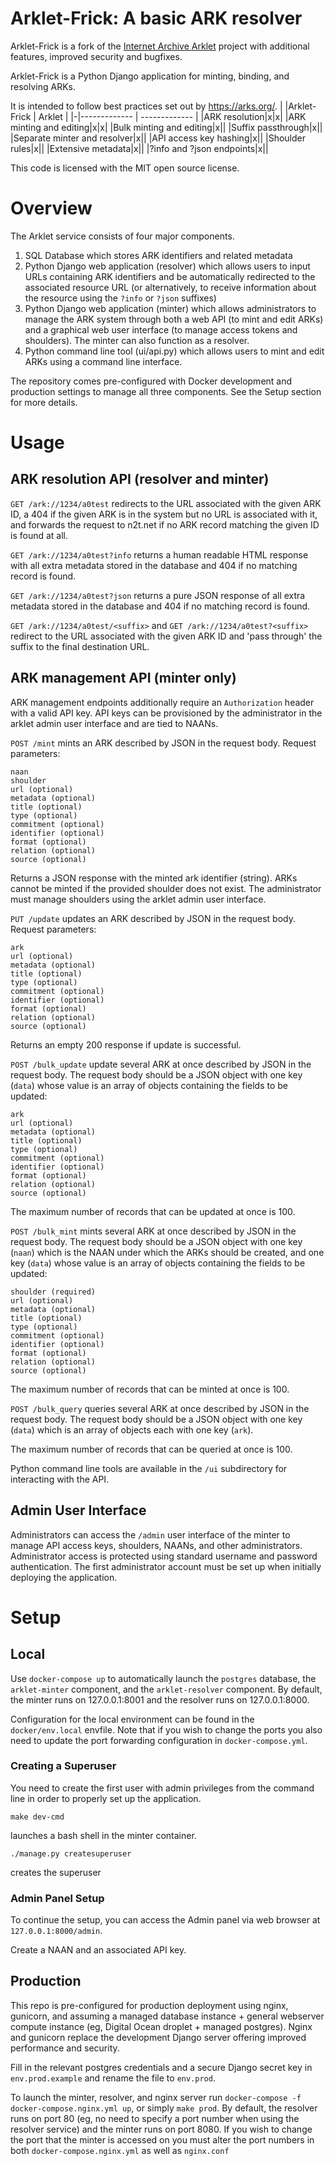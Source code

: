 # Arklet-Frick: A basic ARK resolver

Arklet-Frick is a fork of the [Internet Archive Arklet](https://github.com/internetarchive/arklet/) project
with additional features, improved security and bugfixes.

Arklet-Frick is a Python Django application for minting, binding, and resolving ARKs.

It is intended to follow best practices set out by https://arks.org/.
| |Arklet-Frick | Arklet |
|-|------------- | ------------- |
|ARK resolution|x|x|
|ARK minting and editing|x|x|
|Bulk minting and editing|x||
|Suffix passthrough|x||
|Separate minter and resolver|x||
|API access key hashing|x||
|Shoulder rules|x||
|Extensive metadata|x||
|?info and ?json endpoints|x||

This code is licensed with the MIT open source license.

# Overview

The Arklet service consists of four major components.

1. SQL Database which stores ARK identifiers and related metadata
2. Python Django web application (resolver) which allows users to input URLs containing ARK identifiers and be automatically redirected to the associated resource URL (or alternatively, to receive information about the resource using the `?info` or `?json` suffixes)
3. Python Django web application (minter) which allows administrators to manage the ARK system through both a web API (to mint and edit ARKs) and a graphical web user interface (to manage access tokens and shoulders). The minter can also function as a resolver.
4. Python command line tool (ui/api.py) which allows users to mint and edit ARKs using a command line interface.

The repository comes pre-configured with Docker development and production settings to manage all three components. See the Setup section for more details.

# Usage

## ARK resolution API (resolver and minter)

`GET /ark://1234/a0test` redirects to the URL associated with the given ARK ID, a 404 if the given ARK is in the system but no URL is associated with it, and forwards the request to n2t.net if no ARK record matching the given ID is found at all.

`GET /ark://1234/a0test?info` returns a human readable HTML response with all extra metadata stored in the database and 404 if no matching record is found.

`GET /ark://1234/a0test?json` returns a pure JSON response of all extra metadata stored in the database and 404 if no matching record is found.

`GET /ark://1234/a0test/<suffix>` and `GET /ark://1234/a0test?<suffix>` redirect to the URL associated with the given ARK ID and 'pass through' the suffix to the final destination URL.

## ARK management API (minter only)

ARK management endpoints additionally require an `Authorization` header with a valid API key. API keys can be provisioned by the administrator in the arklet admin user interface and are tied to NAANs.

`POST /mint` mints an ARK described by JSON in the request body. Request parameters:

```
naan
shoulder
url (optional)
metadata (optional)
title (optional)
type (optional)
commitment (optional)
identifier (optional)
format (optional)
relation (optional)
source (optional)
```

Returns a JSON response with the minted ark identifier (string). ARKs cannot be minted if the provided shoulder does not exist. The administrator must manage shoulders using the arklet admin user interface.

`PUT /update` updates an ARK described by JSON in the request body. Request parameters:

```
ark
url (optional)
metadata (optional)
title (optional)
type (optional)
commitment (optional)
identifier (optional)
format (optional)
relation (optional)
source (optional)
```

Returns an empty 200 response if update is successful.

`POST /bulk_update` update several ARK at once described by JSON in the request body. The request body should be a JSON object with one key (`data`) whose value is an array of objects containing the fields to be updated:

```
ark
url (optional)
metadata (optional)
title (optional)
type (optional)
commitment (optional)
identifier (optional)
format (optional)
relation (optional)
source (optional)
```

The maximum number of records that can be updated at once is 100.

`POST /bulk_mint` mints several ARK at once described by JSON in the request body. The request body should be a JSON object with one key (`naan`) which is the NAAN under which the ARKs should be created, and one key (`data`) whose value is an array of objects containing the fields to be updated:

```
shoulder (required)
url (optional)
metadata (optional)
title (optional)
type (optional)
commitment (optional)
identifier (optional)
format (optional)
relation (optional)
source (optional)
```

The maximum number of records that can be minted at once is 100.

`POST /bulk_query` queries several ARK at once described by JSON in the request body. The request body should be a JSON object with one key (`data`) which is an array of objects each with one key (`ark`).

The maximum number of records that can be queried at once is 100.

Python command line tools are available in the `/ui` subdirectory for interacting with the API.

## Admin User Interface

Administrators can access the `/admin` user interface of the minter to manage API access keys, shoulders, NAANs, and other administrators. Administrator access is protected using standard username and password authentication. The first administrator account must be set up when initially deploying the application.

# Setup

## Local

Use `docker-compose up` to automatically launch the `postgres` database, the `arklet-minter` component, and the `arklet-resolver` component. By default, the minter runs on 127.0.0.1:8001 and the resolver runs on 127.0.0.1:8000.

Configuration for the local environment can be found in the `docker/env.local` envfile. Note that if you wish to change the ports you also need to update the port forwarding configuration in `docker-compose.yml`.

### Creating a Superuser

You need to create the first user with admin privileges from the command line in order to properly set up the application.

```
make dev-cmd
```

launches a bash shell in the minter container.

```
./manage.py createsuperuser
```

creates the superuser

### Admin Panel Setup

To continue the setup, you can access the Admin panel via web browser at `127.0.0.1:8000/admin`.

Create a NAAN and an associated API key.

## Production

This repo is pre-configured for production deployment using nginx, gunicorn, and assuming a managed database instance + general webserver compute instance (eg, Digital Ocean droplet + managed postgres). Nginx and gunicorn replace the development Django server offering improved performance and security.

Fill in the relevant postgres credentials and a secure Django secret key in `env.prod.example` and rename the file to `env.prod`.

To launch the minter, resolver, and nginx server run `docker-compose -f docker-compose.nginx.yml up`, or simply `make prod`. By default, the resolver runs on port 80 (eg, no need to specify a port number when using the resolver service) and the minter runs on port 8080. If you wish to change the port that the minter is accessed on you must alter the port numbers in both `docker-compose.nginx.yml` as well as `nginx.conf`
